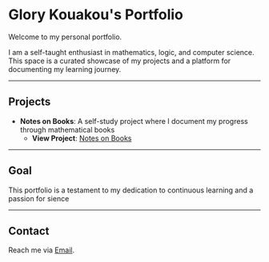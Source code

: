 # Glory Kouakou's Portfolio

Welcome to my personal portfolio.

I am a self-taught enthusiast in mathematics, logic, and computer science. This space is a curated showcase of my projects and a platform for documenting my learning journey.

---

## Projects

- **Notes on Books**:
  A self-study project where I document my progress through mathematical books
  - **View Project**: [Notes on Books](https://github.com/glorykouakou/Notes-On-Books)

---

## Goal

This portfolio is a testament to my dedication to continuous learning and a passion for sience

---

## Contact

Reach me via [Email](mailto:umonsglorykouakou@yahoo.com).
